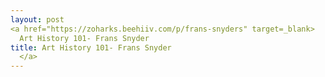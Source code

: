 ```yaml
---
layout: post
<a href="https://zoharks.beehiiv.com/p/frans-snyders" target=_blank>
  Art History 101- Frans Snyder
title: Art History 101- Frans Snyder
  </a>
---
```


 
